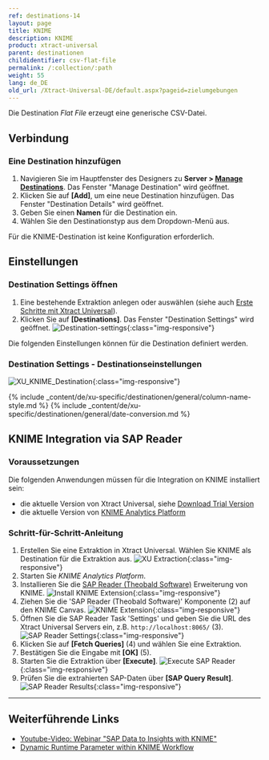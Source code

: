 ```yaml
---
ref: destinations-14
layout: page
title: KNIME
description: KNIME
product: xtract-universal
parent: destinationen
childidentifier: csv-flat-file
permalink: /:collection/:path
weight: 55
lang: de_DE
old_url: /Xtract-Universal-DE/default.aspx?pageid=zielumgebungen
---
```


Die Destination *Flat File* erzeugt eine generische CSV-Datei. 

## Verbindung

### Eine Destination hinzufügen

1. Navigieren Sie im Hauptfenster des Designers zu **Server > [Manage Destinations](./ziele-verwalten)**. Das Fenster "Manage Destination" wird geöffnet.
2. Klicken Sie auf **[Add]**, um eine neue Destination hinzufügen. Das Fenster "Destination Details" wird geöffnet.
3. Geben Sie einen **Namen** für die Destination ein.
4. Wählen Sie den Destinationstyp aus dem Dropdown-Menü aus.

Für die KNIME-Destination ist keine Konfiguration erforderlich.

## Einstellungen

### Destination Settings öffnen

1. Eine bestehende Extraktion anlegen oder auswählen (siehe auch [Erste Schritte mit Xtract Universal](../erste-schritte/eine-neue-extraktion-anlegen)).
2. Klicken Sie auf **[Destinations]**. Das Fenster "Destination Settings" wird geöffnet.
![Destination-settings](/img/content/xu/xu_designer_destination.png){:class="img-responsive"}

Die folgenden Einstellungen können für die Destination definiert werden. 
  
### Destination Settings - Destinationseinstellungen

![XU_KNIME_Destination](/img/content/XU_KNIME_Destination.png){:class="img-responsive"}

{% include _content/de/xu-specific/destinationen/general/column-name-style.md %}
{% include _content/de/xu-specific/destinationen/general/date-conversion.md %}

## KNIME Integration via SAP Reader

### Voraussetzungen

Die folgenden Anwendungen müssen für die Integration on KNIME installiert sein:
- die aktuelle Version von Xtract Universal, siehe [Download Trial Version](https://theobald-software.com/en/download-trial)
- die aktuelle Version von [KNIME Analytics Platform](https://www.knime.com/downloads)

### Schritt-für-Schritt-Anleitung

1. Erstellen Sie eine Extraktion in Xtract Universal. Wählen Sie KNIME als Destination für die Extraktion aus.
![XU Extraction](/img/content/knime/xu_extraction.png){:class="img-responsive"}
2. Starten Sie *KNIME Analytics Platform*. 
3. Installieren Sie die [SAP Reader (Theobald Software)](https://hub.knime.com/knime/extensions/org.knime.features.sap.theobald/latest/org.knime.sap.theobald.node.SAPTheobaldReaderNodeFactory) Erweiterung von KNIME.
![Install KNIME Extension](/img/content/knime/install_sap_reader.png){:class="img-responsive"}
4. Ziehen Sie die 'SAP Reader (Theobald Software)' Komponente (2) auf den KNIME Canvas.
![KNIME Extension](/img/content/knime/sap_reader_knime_extension.png){:class="img-responsive"}
5. Öffnen Sie die SAP Reader Task 'Settings' und geben Sie die URL des Xtract Universal Servers ein, z.B. `http://localhost:8065/` (3).
![SAP Reader Settings](/img/content/knime/sap_reader_settings.png){:class="img-responsive"}
6. Klicken Sie auf **[Fetch Queries]** (4) und wählen Sie eine Extraktion.
7. Bestätigen Sie die Eingabe mit **[OK]** (5).
8. Starten Sie die Extraktion über **[Execute]**. 
![Execute SAP Reader](/img/content/knime/execute_sap_reader.png){:class="img-responsive"}
9. Prüfen Sie die extrahierten SAP-Daten über **[SAP Query Result]**.
![SAP Reader Results](/img/content/knime/sap_query_results.png){:class="img-responsive"}


****
## Weiterführende Links
- [Youtube-Video: Webinar "SAP Data to Insights with KNIME"](https://www.youtube.com/watch?v=KQLLoDUoOEg)
- [Dynamic Runtime Parameter within KNIME Workflow](https://kb.theobald-software.com/xtract-universal/dynamic-runtime-paramater%20within-KNIME-workflow)

